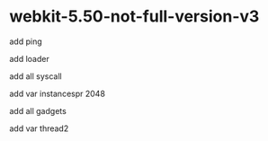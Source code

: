 # webkit-5.50-not-full-version-v3

add ping

add loader

add all syscall

add var instancespr 2048

add all gadgets

add var thread2
